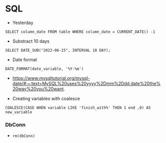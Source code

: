 # SQL #

- Yesterday

```SELECT column_date FROM table WHERE column_date = CURRENT_DATE() -1```

- Substract 10 days

```SELECT DATE_SUB("2022-06-15", INTERVAL 10 DAY);```

- Date format

```DATE_FORMAT(date_variable, '%Y-%m')```

- https://www.mysqltutorial.org/mysql-date/#:~:text=MySQL%20uses%20yyyy%2Dmm%2Ddd,date%20the%20way%20you%20want.

- Creating variables with coalesce

```COALESCE(CASE WHEN variable LIKE 'finish_with%' THEN 1 end ,0) AS new_variable```


### DbConn

- ```rm(dbConn)```

